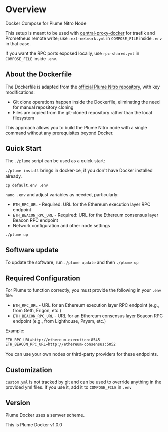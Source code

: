 # Overview

Docker Compose for Plume Nitro Node

This setup is meant to be used with [central-proxy-docker](https://github.com/CryptoManufaktur-io/central-proxy-docker) for traefik
and Prometheus remote write; use `:ext-network.yml` in `COMPOSE_FILE` inside `.env` in that case.

If you want the RPC ports exposed locally, use `rpc-shared.yml` in `COMPOSE_FILE` inside `.env`.

## About the Dockerfile

The Dockerfile is adapted from the [official Plume Nitro repository](https://github.com/plumenetwork/plume-nitro), with key modifications:
- Git clone operations happen inside the Dockerfile, eliminating the need for manual repository cloning
- Files are copied from the git-cloned repository rather than the local filesystem

This approach allows you to build the Plume Nitro node with a single command without any prerequisites beyond Docker.

## Quick Start

The `./plume` script can be used as a quick-start:

`./plume install` brings in docker-ce, if you don't have Docker installed already.

`cp default.env .env`

`nano .env` and adjust variables as needed, particularly:
- `ETH_RPC_URL` - Required: URL for the Ethereum execution layer RPC endpoint
- `ETH_BEACON_RPC_URL` - Required: URL for the Ethereum consensus layer Beacon RPC endpoint
- Network configuration and other node settings

`./plume up`

## Software update

To update the software, run `./plume update` and then `./plume up`

## Required Configuration

For Plume to function correctly, you must provide the following in your `.env` file:

- `ETH_RPC_URL` - URL for an Ethereum execution layer RPC endpoint (e.g., from Geth, Erigon, etc.)
- `ETH_BEACON_RPC_URL` - URL for an Ethereum consensus layer Beacon RPC endpoint (e.g., from Lighthouse, Prysm, etc.)

Example:
```
ETH_RPC_URL=http://ethereum-execution:8545
ETH_BEACON_RPC_URL=http://ethereum-consensus:5052
```

You can use your own nodes or third-party providers for these endpoints.

## Customization

`custom.yml` is not tracked by git and can be used to override anything in the provided yml files. If you use it,
add it to `COMPOSE_FILE` in `.env`

## Version

Plume Docker uses a semver scheme.

This is Plume Docker v1.0.0
